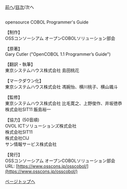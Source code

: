<!--navi start1-->
[前へ](9-2.md)/[目次](https://momoko-yokogawa.github.io/opensourcecobol.github.io/markdown/TOC.html)/次へ
<!--navi end1-->
<br>
opensource COBOL Programmer's Guide

【制作】<br>
OSSコンソーシアム オープンCOBOLソリューション部会

【原著】<br>
Gary Cutler ("OpenCOBOL 1.1 Programmer’s Guide")

【翻訳・執筆】<br>
東京システムハウス株式会社 島田桃花

【マークダウン化】<br>
東京システムハウス株式会社 馮婉怡、横川桃子、横山颯斗

【監修】<br>
東京システムハウス株式会社 比毛寛之、上野俊作、井坂徳恭<br>
株式会社SIT11 飯島裕一

【協力】(50音順)<br>
OVOL ICTソリューションズ株式会社<br>
株式会社SIT11<br>
株式会社CIJ<br>
サン情報サービス株式会社<br>

【発行】<br>
OSSコンソーシアム オープンCOBOLソリューション部会<br>
URL: [https://www.osscons.jp/osscobol/](https://www.osscons.jp/osscobol/)

<!--navi start2-->

[ページトップへ](credit.md)
<!--navi end2-->
